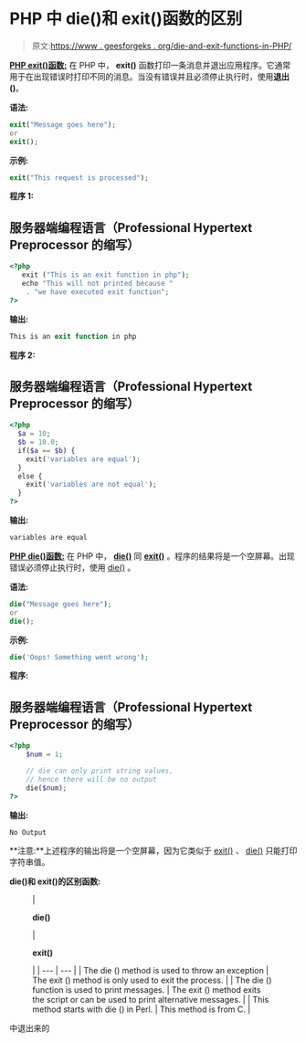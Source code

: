 # PHP 中 die()和 exit()函数的区别

> 原文:[https://www . geesforgeks . org/die-and-exit-functions-in-PHP/](https://www.geeksforgeeks.org/difference-between-die-and-exit-functions-in-php/)

[**PHP exit()函数:**](https://www.geeksforgeeks.org/php-exit-function/) 在 PHP 中， **exit()** 函数打印一条消息并退出应用程序。它通常用于在出现错误时打印不同的消息。当没有错误并且必须停止执行时，使用**退出()**。

**语法:**

```php
exit("Message goes here");
or
exit();
```

**示例:**

```php
exit("This request is processed");
```

**程序 1:**

## 服务器端编程语言（Professional Hypertext Preprocessor 的缩写）

```php
<?php
   exit ("This is an exit function in php");
   echo "This will not printed because "
    . "we have executed exit function";
?>
```

**输出:**

```php
This is an exit function in php
```

**程序 2:**

## 服务器端编程语言（Professional Hypertext Preprocessor 的缩写）

```php
<?php
  $a = 10;
  $b = 10.0;
  if($a == $b) {
    exit('variables are equal');
  }
  else {
    exit('variables are not equal'); 
  }
?>
```

**输出:**

```php
variables are equal
```

[**PHP die()函数:**](https://www.geeksforgeeks.org/jquery-die-method/) 在 PHP 中， [**die()**](https://www.geeksforgeeks.org/jquery-die-method/) 同 [**exit()**](https://www.geeksforgeeks.org/php-exit-function/) 。程序的结果将是一个空屏幕。出现错误必须停止执行时，使用 [die()](https://www.geeksforgeeks.org/jquery-die-method/) 。

**语法:**

```php
die("Message goes here"); 
or 
die();
```

**示例:**

```php
die('Oops! Something went wrong');
```

**程序:**

## 服务器端编程语言（Professional Hypertext Preprocessor 的缩写）

```php
<?php
    $num = 1;

    // die can only print string values,
    // hence there will be no output
    die($num);
?>
```

**输出:**

```php
No Output
```

**注意:**上述程序的输出将是一个空屏幕，因为它类似于 [exit()](https://www.geeksforgeeks.org/php-exit-function/) 、 [die()](https://www.geeksforgeeks.org/jquery-die-method/) 只能打印字符串值。

**die()和 exit()的区别函数:**

<figure class="table">

| 

**die()**

 | 

**exit()**

 |
| --- | --- |
| The die () method is used to throw an exception | The exit () method is only used to exit the process. |
| The die () function is used to print messages. | The exit () method exits the script or can be used to print alternative messages. |
| This method starts with die () in Perl. | This method is from C. |

</figure>

中退出来的